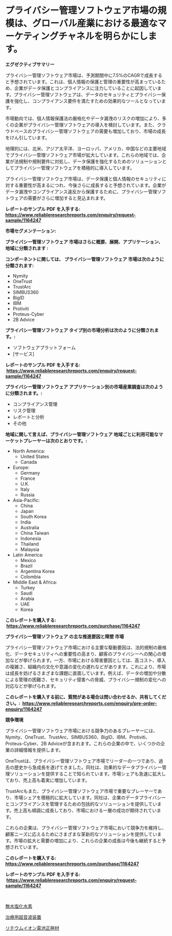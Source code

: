 <p><h1>プライバシー管理ソフトウェア市場の規模は、グローバル産業における最適なマーケティングチャネルを明らかにします。</h1></p><p><strong>エグゼクティブサマリー</strong></p>
<p><p>プライバシー管理ソフトウェア市場は、予測期間中に7.5%のCAGRで成長すると予想されています。これは、個人情報の保護と管理の重要性が高まっているため、企業がデータ保護とコンプライアンスに注力していることに起因しています。プライバシー管理ソフトウェアは、データのセキュリティとプライバシー保護を強化し、コンプライアンス要件を満たすための効果的なツールとなっています。</p><p>市場動向では、個人情報保護法の厳格化やデータ漏洩のリスクの増加により、多くの企業がプライバシー管理ソフトウェアの導入を検討しています。また、クラウドベースのプライバシー管理ソフトウェアの需要も増加しており、市場の成長をけん引しています。</p><p>地理的には、北米、アジア太平洋、ヨーロッパ、アメリカ、中国などの主要地域でプライバシー管理ソフトウェア市場が拡大しています。これらの地域では、企業が法規制や規制要件に対処し、データ保護を強化するためのソリューションとしてプライバシー管理ソフトウェアを積極的に導入しています。</p><p>プライバシー管理ソフトウェア市場は、データ保護と個人情報のセキュリティに対する重要性が高まるにつれ、今後さらに成長すると予想されています。企業がデータ漏洩やコンプライアンス違反から保護するために、プライバシー管理ソフトウェアの需要がさらに増加すると見込まれます。</p></p>
<p><strong>レポートのサンプル PDF を入手する: <a href="https://www.reliableresearchreports.com/enquiry/request-sample/1164247">https://www.reliableresearchreports.com/enquiry/request-sample/1164247</a></strong></p>
<p><strong>市場セグメンテーション:</strong></p>
<p><strong> プライバシー管理ソフトウェア 市場はさらに概要、展開、アプリケーション、地域に分類されます :</strong></p>
<p><strong>コンポーネントに関しては、 プライバシー管理ソフトウェア 市場は次のように分類されます: &nbsp;</strong></p>
<p><ul><li>Nymity</li><li>OneTrust</li><li>TrustArc</li><li>SIMBUS360</li><li>BigID</li><li>IBM</li><li>Protiviti</li><li>Proteus-Cyber</li><li>2B Advice</li></ul></p>
<p><strong> プライバシー管理ソフトウェア タイプ別の市場分析は次のように分類されます。:</strong></p>
<p><ul><li>ソフトウェアプラットフォーム</li><li>[サービス]</li></ul></p>
<p><strong>レポートのサンプル PDF を入手する: &nbsp;<a href="https://www.reliableresearchreports.com/enquiry/request-sample/1164247">https://www.reliableresearchreports.com/enquiry/request-sample/1164247</a></strong></p>
<p><strong> プライバシー管理ソフトウェア アプリケーション別の市場産業調査は次のように分類されます。:</strong></p>
<p><ul><li>コンプライアンス管理</li><li>リスク管理</li><li>レポートと分析</li><li>その他</li></ul></p>
<p><strong>地域に関して言えば、プライバシー管理ソフトウェア 地域ごとに利用可能なマーケットプレーヤーは次のとおりです。:</strong></p>
<p><ul>
    <li>
        North America:
        <ul>
            <li>United States</li>
            <li>Canada</li>
        </ul>
    </li>
    <li>
        Europe:
        <ul>
            <li>Germany</li>
            <li>France</li>
            <li>U.K.</li>
            <li>Italy</li>
            <li>Russia</li>
        </ul>
    </li>
    <li>
        Asia-Pacific:
        <ul>
            <li>China</li>
            <li>Japan</li>
            <li>South Korea</li>
            <li>India</li>
            <li>Australia</li>
            <li>China Taiwan</li>
            <li>Indonesia</li>
            <li>Thailand</li>
            <li>Malaysia</li>
        </ul>
    </li>
    <li>
        Latin America:
        <ul>
            <li>Mexico</li>
            <li>Brazil</li>
            <li>Argentina Korea</li>
            <li>Colombia</li>
        </ul>
    </li>
    <li>
        Middle East & Africa:
        <ul>
            <li>Turkey</li>
            <li>Saudi</li>
            <li>Arabia</li>
            <li>UAE</li>
            <li>Korea</li>
        </ul>
    </li>
    </ul></p>
<p><strong>このレポートを購入する: &nbsp;<a href="https://www.reliableresearchreports.com/purchase/1164247">https://www.reliableresearchreports.com/purchase/1164247</a></strong></p>
<p><strong>プライバシー管理ソフトウェア の主な推進要因と障壁 市場</strong></p>
<p><p>プライバシー管理ソフトウェア市場における主要な駆動要因は、法的規制の厳格化、データセキュリティへの重要性の高まり、顧客のプライバシーへの関心の増加などが挙げられます。一方、市場における障害要因としては、高コスト、導入の複雑さ、組織内の文化や意識の変化の遅れなどがあります。これにより、市場は成長を妨げるさまざまな課題に直面しています。例えば、データの増加や分散による管理の困難さ、セキュリティ侵害への脅威、プライバシー規制の変化への対応などが挙げられます。</p></p>
<p><strong>このレポートを購入する前に、質問がある場合は問い合わせるか、共有してください。:&nbsp; <a href="https://www.reliableresearchreports.com/enquiry/pre-order-enquiry/1164247">https://www.reliableresearchreports.com/enquiry/pre-order-enquiry/1164247</a></strong></p>
<p><strong>競争環境</strong></p>
<p><p>プライバシー管理ソフトウェア市場における競争力のあるプレーヤーには、Nymity、OneTrust、TrustArc、SIMBUS360、BigID、IBM、Protiviti、Proteus-Cyber、2B Adviceが含まれます。これらの企業の中で、いくつかの企業の詳細情報を提供します。</p><p>OneTrustは、プライバシー管理ソフトウェア市場でリーダーの一つであり、過去の歴史から急成長を遂げてきました。同社は、効果的なデータプライバシー管理ソリューションを提供することで知られています。市場シェアも急速に拡大しており、売上高も着実に増加しています。</p><p>TrustArcもまた、プライバシー管理ソフトウェア市場で重要なプレーヤーであり、市場シェアを積極的に拡大しています。同社は、企業のデータプライバシーとコンプライアンスを管理するための包括的なソリューションを提供しています。売上高も順調に成長しており、市場における一層の成功が期待されています。</p><p>これらの企業は、プライバシー管理ソフトウェア市場において競争力を維持し、顧客ニーズに応えるためにさまざまな革新的なソリューションを提供しています。市場の拡大と需要の増加により、これらの企業の成長は今後も継続すると予想されています。</p></p>
<p><strong>このレポートを購入する: &nbsp; <a href="https://www.reliableresearchreports.com/purchase/1164247">https://www.reliableresearchreports.com/purchase/1164247</a></strong></p>
<p><strong>レポートのサンプル PDF を入手する: &nbsp;<a href="https://www.reliableresearchreports.com/enquiry/request-sample/1164247">https://www.reliableresearchreports.com/enquiry/request-sample/1164247</a></strong><strong></strong></p>
<p>&nbsp;</p>
<p><p><a href="https://github.com/SarahFahey88/Market-Research-Report-List-1/blob/main/683897517272.md">無水塩化水素</a></p><p><a href="https://medium.com/@stantonhane1/%E6%B2%BB%E7%99%82%E7%94%A8%E8%B6%85%E9%9F%B3%E6%B3%A2%E3%83%87%E3%83%90%E3%82%A4%E3%82%B9%E5%B8%82%E5%A0%B4%E3%81%AE%E8%A6%8F%E6%A8%A1%E3%81%AF-%E4%B8%96%E7%95%8C%E3%81%AE%E6%A5%AD%E7%95%8C%E3%81%A7%E6%9C%80%E3%82%82%E5%8A%B9%E6%9E%9C%E7%9A%84%E3%81%AA%E3%83%9E%E3%83%BC%E3%82%B1%E3%83%86%E3%82%A3%E3%83%B3%E3%82%B0%E3%83%81%E3%83%A3%E3%83%8D%E3%83%AB%E3%82%92%E7%A4%BA%E3%81%97%E3%81%A6%E3%81%84%E3%81%BE%E3%81%99-fe68046bedff">治療用超音波装置</a></p><p><a href="https://medium.com/@antonehyatt1/%E3%83%AA%E3%83%81%E3%82%A6%E3%83%A0%E3%82%A4%E3%82%AA%E3%83%B3%E3%83%90%E3%83%83%E3%83%86%E3%83%AA%E3%83%BC%E3%82%AB%E3%82%BD%E3%83%BC%E3%83%89%E6%9D%90%E6%96%99%E5%B8%82%E5%A0%B4%E3%81%AE%E3%83%A1%E3%83%88%E3%83%AA%E3%82%AF%E3%82%B9%E3%82%92%E3%83%87%E3%82%B3%E3%83%BC%E3%83%89%E3%81%99%E3%82%8B-%E5%B8%82%E5%A0%B4%E3%82%B7%E3%82%A7%E3%82%A2-%E3%83%88%E3%83%AC%E3%83%B3%E3%83%89-%E6%88%90%E9%95%B7%E3%83%91%E3%82%BF%E3%83%BC%E3%83%B3-2c57f99c352f">リチウムイオン電池正極材</a></p></p>